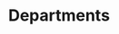 ---
financial_year: 2017-18
slug: departments
layout: department_list
years:
- [2015-16, /2015-16/departments, link]
- [2016-17, /2016-17/departments, link]
- [2017-18, /2017-18/departments, active]
active: departments
title: Departments
nested: false
---